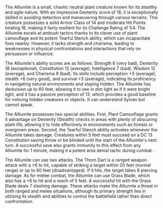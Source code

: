 The Alliumite is a small, chaotic neutral plant creature known for its stealthy and agile nature. With an impressive Dexterity score of 18, it is exceptionally skilled in avoiding detection and maneuvering through various terrains. This creature possesses a solid Armor Class of 14 and moderate Hit Points totaling 18, making it fairly resilient for its Challenge Rating of 1/4. The Alliumite excels at ambush tactics thanks to its clever use of plant camouflage and its potent Tearful Stench ability, which can incapacitate foes nearby. However, it lacks strength and charisma, leading to weaknesses in physical confrontations and interactions that rely on persuasion or influence.

The Alliumite's ability scores are as follows: Strength 6 (very bad), Dexterity 18 (exceptional), Constitution 12 (average), Intelligence 7 (bad), Wisdom 12 (average), and Charisma 9 (bad). Its skills include perception +3 (average), stealth +6 (very good), and survival +3 (average), indicating its proficiency in navigating natural environments and staying hidden. The Alliumite has darkvision up to 60 feet, allowing it to see in dim light as if it were bright light, and it has a passive perception of 13, which provides a good baseline for noticing hidden creatures or objects. It can understand Sylvan but cannot speak.

The Alliumite possesses two special abilities. First, Plant Camouflage grants it advantage on Dexterity (Stealth) checks in areas with plenty of obscuring plant life, allowing it to hide effectively in environments such as forests or overgrown areas. Second, the Tearful Stench ability activates whenever the Alliumite takes damage. Creatures within 5 feet must succeed on a DC 13 Constitution saving throw or be blinded until the start of the Alliumite's next turn. A successful save also grants immunity to this effect from any Alliumite for 1 minute, making it a potent area denial tactic during combat.

The Alliumite can use two attacks. The Thorn Dart is a ranged weapon attack with a +6 to hit, capable of striking a target within 20 feet (normal range) or up to 60 feet (disadvantaged). If it hits, the target takes 6 piercing damage. As for melee combat, the Alliumite can use Grass Blade, which also has a +6 to hit and a reach of 5 feet. A successful hit with the Grass Blade deals 7 slashing damage. These attacks make the Alliumite a threat in both ranged and melee situations, although its primary strength lies in utilizing its stealth and abilities to control the battlefield rather than direct confrontation.